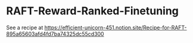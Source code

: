 # RAFT-Reward-Ranked-Finetuning

See a recipe at https://efficient-unicorn-451.notion.site/Recipe-for-RAFT-895a65603afd4fd7ba74325dc55cd300
